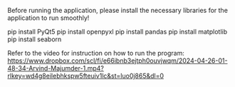 Before running the application, please install the necessary libraries for the application to run smoothly!

pip install PyQt5
pip install openpyxl
pip install pandas
pip install matplotlib
pip install seaborn


Refer to the video for instruction on how to run the program: https://www.dropbox.com/scl/fi/e66ibnb3ejtph0ouvjwqm/2024-04-26-01-48-34-Arvind-Majumder-1.mp4?rlkey=wd4g8eilebhkspw5fteuiv1lc&st=luo0j865&dl=0 
